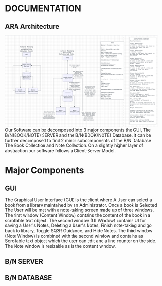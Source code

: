 # DOCUMENTATION  
## ARA Architecture
![alt text](https://github.com/Aotae/422-projects/blob/main/ARAprototype/Documentation/ARAArchitecture.PNG)  
Our Software can be decomposed into 3 major components the GUI, The B/N(BOOK/NOTE) SERVER and the B/N(BOOK/NOTE) Database. It can be further decomposed to find 2 minor subcomponents of the B/N Database The Book Collection and Note Collection. On a slightly higher layer of abstraction our software follows a Client-Server Model.  
  
# Major Components  
## GUI
The Graphical User Interface (GUI) is the client where A User can select a book from a library maintained by an Administrator. Once a book is Selected The User will be met with a note-taking screen made up of three windows. The first window (Content Window) contains the content of the book in a scrollable text object. The second window (UI Window) contains UI for saving a User's Notes, Deleting a User's Notes, Finish note-taking and go back to library, Toggle SQ3R Guidance, and Hide Notes. The third window (Note Window) is combined with the second window and contains as Scrollable text object which the user can edit and a line counter on the side. The Note window is resizable as is the content window.  
## B/N SERVER
## B/N DATABASE
